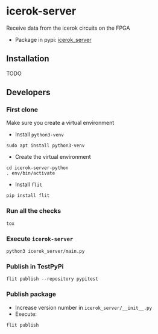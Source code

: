 # icerok-server
Receive data from the icerok circuits on the FPGA

* Package in pypi: [icerok_server](https://pypi.org/project/icerok_server/)

## Installation

TODO


## Developers

### First clone

Make sure you create a virtual environment

* Install `python3-venv`

```
sudo apt install python3-venv
```

* Create the virtual environment

```
cd icerok-server-python
. env/bin/activate
```

* Install `flit`

```
pip install flit
```

### Run all the checks

```
tox
```

### Execute `icerok-server`

```
python3 icerok_server/main.py
```

### Publish in TestPyPi

```
flit publish --repository pypitest
```

### Publish package

* Increase version number in `icerok_server/__init__.py`
* Execute:
```
flit publish
```